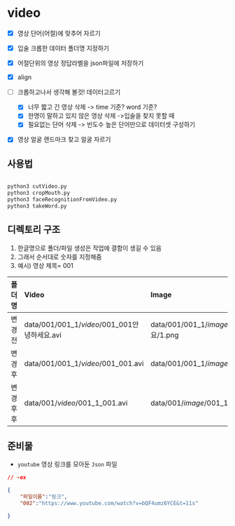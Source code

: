 # video

- [x] 영상 단어(어절)에 맞추어 자르기
- [x] 입술 크롭한 데이터 폴더명 지정하기
- [x] 어절단위의 영상 정답라벨을 json파일에 저장하기
- [x] align

- [ ] 크롭하고나서 생각해 볼것! 데이터고르기
	- [x] 너무 짧고 긴 영상 삭제 -> time 기준? word 기준?
	- [x] 한명이 말하고 있지 않은 영상 삭제 ->입술을 찾지 못할 때
	- [x] 필요없는 단어 삭제 -> 빈도수 높은 단어만으로 데이터셋 구성하기

- [x] 영상 얼굴 랜드마크 찾고 얼굴 자르기



## 사용법

```py

python3 cutVideo.py
python3 cropMouth.py
python3 faceRecognitionFromVideo.py
python3 takeWord.py
```

## 디렉토리 구조
1. 한글명으로 폴더/파일 생성은 작업에 결함이 생길 수 있음
2. 그래서 순서대로 숫자를 지정해줌
3. 예시) 영상 제목= 001

|폴더명|Video|Image|
|:---|:---|:---|
|변경전|data/001/001_1/*video*/001_001안녕하세요.avi|data/001/001_1/*image*/001_001안녕하세요/1.png|
|변경후|data/001/001_1/*video*/001_001.avi|data/001/001_1/*image*/001_1_001/1.png|
|변경후후|data/001/*video*/001_1_001.avi|data/001/*image*/001_1_001/1.png|



## 준비물
- `youtube` 영상 링크를 모아둔 `Json` 파일

```json
// -ex

{
	"파일이름":"링크",
	"002":"https://www.youtube.com/watch?v=bQF4umz6YCE&t=11s"

}
```

